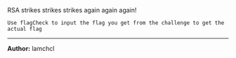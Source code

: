 RSA strikes strikes strikes again again again! 


``Use flagCheck to input the flag you get from the challenge to get the actual flag``

---
**Author:** lamchcl
